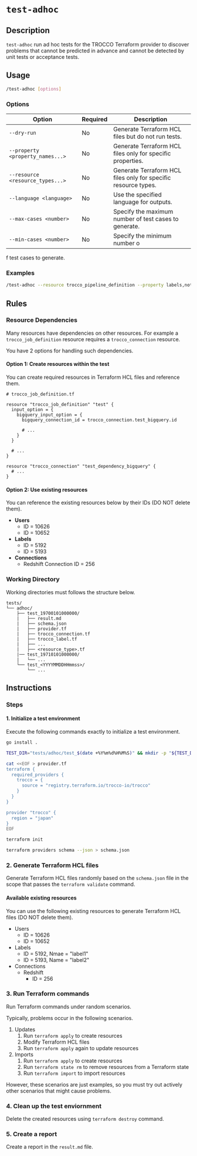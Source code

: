 # `test-adhoc`

## Description

`test-adhoc` run ad hoc tests for the TROCCO Terraform provider to discover problems that cannot be predicted in advance and cannot be detected by unit tests or acceptance tests.

## Usage

```sh
/test-adhoc [options]
```

### Options

Option | Required | Description
--- | --- | ---
`--dry-run` | No | Generate Terraform HCL files but do not run tests.
`--property <property_names...>` |No | Generate Terraform HCL files only for specific properties.
`--resource <resource_types...>` | No | Generate Terraform HCL files only for specific resource types.
`--language <language>` | No | Use the specified language for outputs.
`--max-cases <number>` | No | Specify the maximum number of test cases to generate.
`--min-cases <number>` | No | Specify the minimum number o
f test cases to generate.

### Examples

```sh
/test-adhoc --resource trocco_pipeline_definition --property labels,notifications --language ja --max-cases 10 --min-cases 5
```

## Rules

### Resource Dependencies

Many resources have dependencies on other resources. For example a `trocco_job_definition` resource requires a `trocco_connection` resource.

You have 2 options for handling such dependencies.

#### Option 1: Create resources within the test

You can create required resources in Terraform HCL files and reference them.

```hcl
# trocco_job_definition.tf

resource "trocco_job_definition" "test" {
  input_option = {
    bigquery_input_option = {
      bigquery_connection_id = trocco_connection.test_bigquery.id
      
      # ...
    }
  }

  # ...
}

resource "trocco_connection" "test_dependency_bigquery" {
  # ...
}
```

#### Option 2: Use existing resources

You can reference the existing resources below by their IDs (DO NOT delete them).

- **Users**
    - ID = 10626
    - ID = 10652
- **Labels** 
    - ID = 5192
    - ID = 5193
- **Connections**
    - Redshift Connection ID = 256

### Working Directory

Working directories must follows the structure below.

```
tests/
└── adhoc/
    ├── test_19700101000000/
    |   ├── result.md
    |   ├── schema.json
    |   ├── provider.tf
    |   ├── trocco_connection.tf
    |   ├── trocco_label.tf
    |   ├── ...
    |   ├── <resource_type>.tf
    |── test_19710101000000/
    |   └── ...
    └── test_<YYYYMMDDHHmmss>/
        └── ...
```

## Instructions

### Steps

#### 1. Initialize a test environment

Execute the following commands exactly to initialize a test environment.

```sh
go install .

TEST_DIR="tests/adhoc/test_$(date +%Y%m%d%H%M%S)" && mkdir -p "${TEST_DIR}" && cd "${TEST_DIR}" && pwd

cat <<EOF > provider.tf
terraform {
  required_providers {
    trocco = {
      source = "registry.terraform.io/trocco-io/trocco"
    }
  }
}

provider "trocco" {
  region = "japan"
}
EOF

terraform init

terraform providers schema --json > schema.json
```

### 2. Generate Terraform HCL files

Generate Terraform HCL files randomly based on the `schema.json` file in the scope that passes the `terraform validate` command.

#### Available existing resources

You can use the following existing resources to generate Terraform HCL files (DO NOT delete them).

- Users
    - ID = 10626
    - ID = 10652
- Labels
    - ID = 5192, Nmae = "label1"
    - ID = 5193, Name = "label2"
- Connections
    - Redshift
        - ID = 256

### 3. Run Terraform commands

Run Terraform commands under random scenarios.

Typically, problems occur in the following scenarios.

1. Updates
    1. Run `terraform apply` to create resources
    2. Modify Terraform HCL files
    3. Run `terraform apply` again to update resources
1. Imports
    1. Run `terraform apply` to create resources
    2. Run `terraform state rm` to remove resources from a Terraform state
    3. Run `terraform import` to import resources

However, these scenarios are just examples, so you must try out actively other scenarios that might cause problems.

### 4. Clean up the test enviornment

Delete the created resources using `terraform destroy` command.

### 5. Create a report

Create a report in the `result.md` file.
